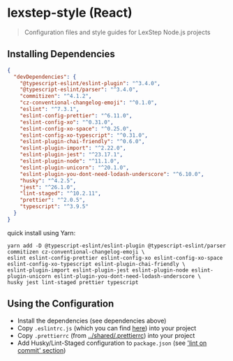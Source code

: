# lexstep-style (React)

> Configuration files and style guides for LexStep Node.js projects

## Installing Dependencies

```json
{
  "devDependencies": {
    "@typescript-eslint/eslint-plugin": "^3.4.0",
    "@typescript-eslint/parser": "^3.4.0",
    "commitizen": "^4.1.2",
    "cz-conventional-changelog-emoji": "^0.1.0",
    "eslint": "^7.3.1",
    "eslint-config-prettier": "^6.11.0",
    "eslint-config-xo": "^0.31.0",
    "eslint-config-xo-space": "^0.25.0",
    "eslint-config-xo-typescript": "^0.31.0",
    "eslint-plugin-chai-friendly": "^0.6.0",
    "eslint-plugin-import": "^2.22.0",
    "eslint-plugin-jest": "^23.17.1",
    "eslint-plugin-node": "^11.1.0",
    "eslint-plugin-unicorn": "^20.1.0",
    "eslint-plugin-you-dont-need-lodash-underscore": "^6.10.0",
    "husky": "^4.2.5",
    "jest": "^26.1.0",
    "lint-staged": "^10.2.11",
    "prettier": "^2.0.5",
    "typescript": "^3.9.5"
  }
}
```

quick install using Yarn:

```shell
yarn add -D @typescript-eslint/eslint-plugin @typescript-eslint/parser commitizen cz-conventional-changelog-emoji \
eslint eslint-config-prettier eslint-config-xo eslint-config-xo-space eslint-config-xo-typescript eslint-plugin-chai-friendly \
eslint-plugin-import eslint-plugin-jest eslint-plugin-node eslint-plugin-unicorn eslint-plugin-you-dont-need-lodash-underscore \
husky jest lint-staged prettier typescript
```

## Using the Configuration

- Install the dependencies (see dependencies above)
- Copy `.eslintrc.js` (which you can find [here](./.eslintrc.js)) into your project
- Copy `.prettierrc` (from [../shared/.prettierrc](../shared/.prettierrc)) into your project
- Add Husky/Lint-Staged configuration to `package.json` (see ['lint on commit' section](../shared/lint-on-commit.md))
